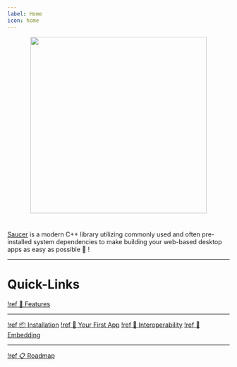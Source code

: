 ```yaml
---
label: Home
icon: home
---
```


<p align="center">
    <img src="assets/logo.gif" width=400 />
</p>

#

[Saucer](https://saucer.github.io) is a modern C++ library utilizing commonly used and often pre-installed system dependencies to make building your web-based desktop apps as easy as possible :rocket: ! 

---

# Quick-Links

[!ref 💪 Features](Features.md)

---

[!ref 📦 Installation](Installation.md)
[!ref 🚀 Your First App](Getting-Started/Your%20First%20App.md)
[!ref 🎉 Interoperability](Getting-Started/Interoperability.md)
[!ref 🤖 Embedding](Getting-Started/Embedding.md)

---

[!ref 📋 Roadmap](#todo)